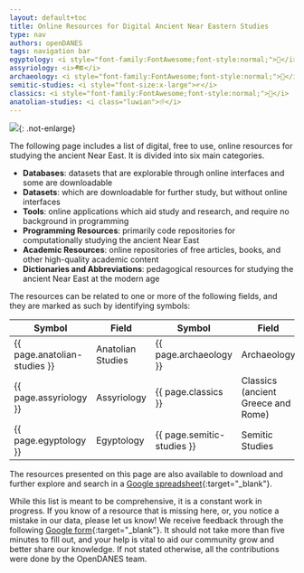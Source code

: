 ```yaml
---
layout: default+toc
title: Online Resources for Digital Ancient Near Eastern Studies
type: nav
authors: openDANES
tags: navigation bar
egyptology: <i style="font-family:FontAwesome;font-style:normal;"></i>
assyriology: <i>𒍣</i>
archaeology: <i style="font-family:FontAwesome;font-style:normal;"></i>
semitic-studies: <i style="font-size:x-large">𐤀</i>
classics: <i style="font-family:FontAwesome;font-style:normal;"></i>
anatolian-studies: <i class="luwian">𔐀</i>
---
```


![]({{site.baseurl}}/images/decoration/Layard_1853_The-Monuments-of-Nineveh_Vol-1_Pl-2_Niniveh.jpg){: .not-enlarge}

The following page includes a list of digital, free to use, online resources for studying the ancient Near East. It is divided into six main categories.

- **Databases**: datasets that are explorable through online interfaces and some are downloadable
- **Datasets**: which are downloadable for further study, but without online interfaces
- **Tools**: online applications which aid study and research, and require no background in programming
- **Programming Resources**: primarily code repositories for computationally studying the ancient Near East
- **Academic Resources**: online repositories of free articles, books, and other high-quality academic content
- **Dictionaries and Abbreviations**: pedagogical resources for studying the ancient Near East at the modern age

The resources can be related to one or more of the following fields, and they are marked as such by identifying symbols:

| Symbol                       	| Field             	| Symbol                     	| Field                              	|
|------------------------------	|-------------------	|----------------------------	|------------------------------------	|
| {{ page.anatolian-studies }} 	| Anatolian Studies 	| {{ page.archaeology }}     	| Archaeology                        	|
| {{ page.assyriology }}       	| Assyriology       	| {{ page.classics }}        	| Classics (ancient Greece and Rome) 	|
| {{ page.egyptology }}        	| Egyptology        	| {{ page.semitic-studies }} 	| Semitic Studies                    	|

The resources presented on this page are also available to download and further explore and search in a [Google spreadsheet](https://docs.google.com/spreadsheets/d/1WD3KdRPNvbXeaQAusb_MsOStyNha8XnA6Op_CWtD-OQ/edit?usp=sharing){:target="_blank"}.

While this list is meant to be comprehensive, it is a constant work in progress. If you know of a resource that is missing here, or, you notice a mistake in our data, please let us know! We receive feedback through the following [Google form](https://forms.gle/f75pQGTQYMADkr3D7){:target="_blank"}. It should not take more than five minutes to fill out, and your help is vital to aid our community grow and better share our knowledge. If not stated otherwise, all the contributions were done by the OpenDANES team.

<div id="output"></div>